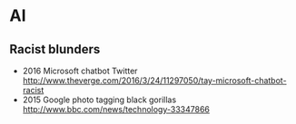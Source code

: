 # AI

## Racist blunders

- 2016 Microsoft chatbot Twitter http://www.theverge.com/2016/3/24/11297050/tay-microsoft-chatbot-racist
- 2015 Google photo tagging black gorillas http://www.bbc.com/news/technology-33347866
